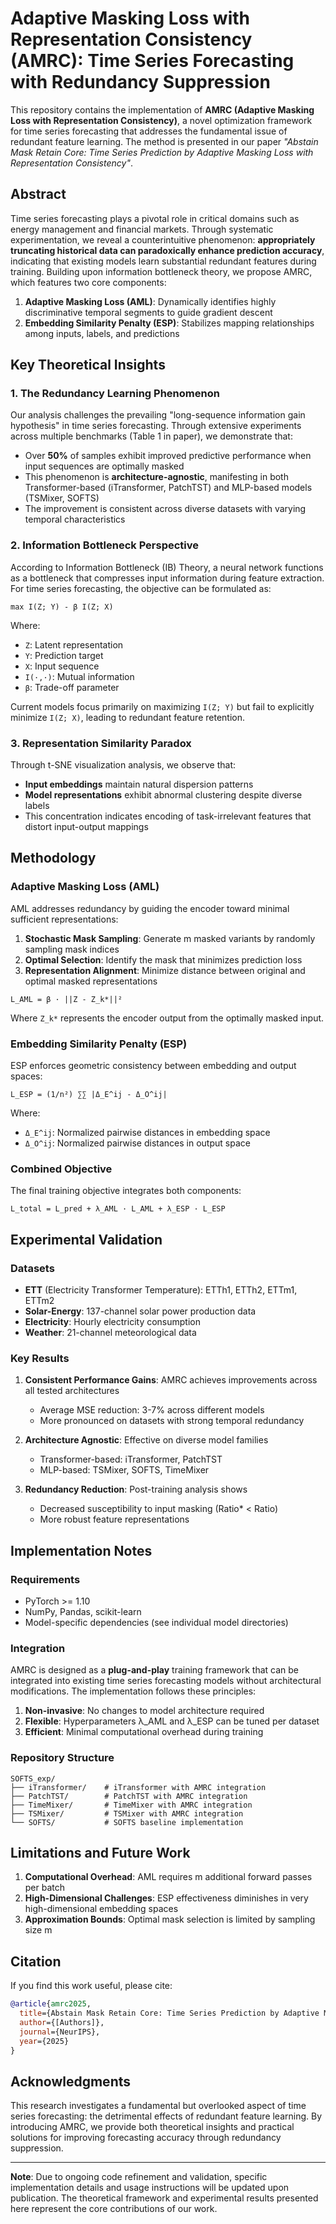 # Adaptive Masking Loss with Representation Consistency (AMRC): Time Series Forecasting with Redundancy Suppression

This repository contains the implementation of **AMRC (Adaptive Masking Loss with Representation Consistency)**, a novel optimization framework for time series forecasting that addresses the fundamental issue of redundant feature learning. The method is presented in our paper *"Abstain Mask Retain Core: Time Series Prediction by Adaptive Masking Loss with Representation Consistency"*.

## Abstract

Time series forecasting plays a pivotal role in critical domains such as energy management and financial markets. Through systematic experimentation, we reveal a counterintuitive phenomenon: **appropriately truncating historical data can paradoxically enhance prediction accuracy**, indicating that existing models learn substantial redundant features during training. Building upon information bottleneck theory, we propose AMRC, which features two core components:

1. **Adaptive Masking Loss (AML)**: Dynamically identifies highly discriminative temporal segments to guide gradient descent
2. **Embedding Similarity Penalty (ESP)**: Stabilizes mapping relationships among inputs, labels, and predictions

## Key Theoretical Insights

### 1. The Redundancy Learning Phenomenon

Our analysis challenges the prevailing "long-sequence information gain hypothesis" in time series forecasting. Through extensive experiments across multiple benchmarks (Table 1 in paper), we demonstrate that:

- Over **50%** of samples exhibit improved predictive performance when input sequences are optimally masked
- This phenomenon is **architecture-agnostic**, manifesting in both Transformer-based (iTransformer, PatchTST) and MLP-based models (TSMixer, SOFTS)
- The improvement is consistent across diverse datasets with varying temporal characteristics

### 2. Information Bottleneck Perspective

According to Information Bottleneck (IB) Theory, a neural network functions as a bottleneck that compresses input information during feature extraction. For time series forecasting, the objective can be formulated as:

```
max I(Z; Y) - β I(Z; X)
```

Where:
- `Z`: Latent representation
- `Y`: Prediction target
- `X`: Input sequence
- `I(·,·)`: Mutual information
- `β`: Trade-off parameter

Current models focus primarily on maximizing `I(Z; Y)` but fail to explicitly minimize `I(Z; X)`, leading to redundant feature retention.

### 3. Representation Similarity Paradox

Through t-SNE visualization analysis, we observe that:
- **Input embeddings** maintain natural dispersion patterns
- **Model representations** exhibit abnormal clustering despite diverse labels
- This concentration indicates encoding of task-irrelevant features that distort input-output mappings

## Methodology

### Adaptive Masking Loss (AML)

AML addresses redundancy by guiding the encoder toward minimal sufficient representations:

1. **Stochastic Mask Sampling**: Generate m masked variants by randomly sampling mask indices
2. **Optimal Selection**: Identify the mask that minimizes prediction loss
3. **Representation Alignment**: Minimize distance between original and optimal masked representations

```
L_AML = β · ||Z - Z_k*||²
```

Where `Z_k*` represents the encoder output from the optimally masked input.

### Embedding Similarity Penalty (ESP)

ESP enforces geometric consistency between embedding and output spaces:

```
L_ESP = (1/n²) ∑∑ |Δ_E^ij - Δ_O^ij|
```

Where:
- `Δ_E^ij`: Normalized pairwise distances in embedding space
- `Δ_O^ij`: Normalized pairwise distances in output space

### Combined Objective

The final training objective integrates both components:

```
L_total = L_pred + λ_AML · L_AML + λ_ESP · L_ESP
```

## Experimental Validation

### Datasets
- **ETT** (Electricity Transformer Temperature): ETTh1, ETTh2, ETTm1, ETTm2
- **Solar-Energy**: 137-channel solar power production data
- **Electricity**: Hourly electricity consumption
- **Weather**: 21-channel meteorological data

### Key Results

1. **Consistent Performance Gains**: AMRC achieves improvements across all tested architectures
   - Average MSE reduction: 3-7% across different models
   - More pronounced on datasets with strong temporal redundancy

2. **Architecture Agnostic**: Effective on diverse model families
   - Transformer-based: iTransformer, PatchTST
   - MLP-based: TSMixer, SOFTS, TimeMixer

3. **Redundancy Reduction**: Post-training analysis shows
   - Decreased susceptibility to input masking (Ratio* < Ratio)
   - More robust feature representations

## Implementation Notes

### Requirements
- PyTorch >= 1.10
- NumPy, Pandas, scikit-learn
- Model-specific dependencies (see individual model directories)

### Integration

AMRC is designed as a **plug-and-play** training framework that can be integrated into existing time series forecasting models without architectural modifications. The implementation follows these principles:

1. **Non-invasive**: No changes to model architecture required
2. **Flexible**: Hyperparameters λ_AML and λ_ESP can be tuned per dataset
3. **Efficient**: Minimal computational overhead during training

### Repository Structure

```
SOFTS_exp/
├── iTransformer/    # iTransformer with AMRC integration
├── PatchTST/        # PatchTST with AMRC integration  
├── TimeMixer/       # TimeMixer with AMRC integration
├── TSMixer/         # TSMixer with AMRC integration
└── SOFTS/           # SOFTS baseline implementation
```

## Limitations and Future Work

1. **Computational Overhead**: AML requires m additional forward passes per batch
2. **High-Dimensional Challenges**: ESP effectiveness diminishes in very high-dimensional embedding spaces
3. **Approximation Bounds**: Optimal mask selection is limited by sampling size m

## Citation

If you find this work useful, please cite:

```bibtex
@article{amrc2025,
  title={Abstain Mask Retain Core: Time Series Prediction by Adaptive Masking Loss with Representation Consistency},
  author={[Authors]},
  journal={NeurIPS},
  year={2025}
}
```

## Acknowledgments

This research investigates a fundamental but overlooked aspect of time series forecasting: the detrimental effects of redundant feature learning. By introducing AMRC, we provide both theoretical insights and practical solutions for improving forecasting accuracy through redundancy suppression.

---

**Note**: Due to ongoing code refinement and validation, specific implementation details and usage instructions will be updated upon publication. The theoretical framework and experimental results presented here represent the core contributions of our work.
